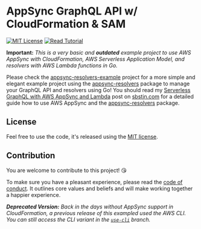 # AppSync GraphQL API w/ CloudFormation & SAM

[![MIT License](https://badgen.now.sh/badge/License/MIT/blue)](https://github.com/sbstjn/go-appsync-graphql-cloudformation/blob/master/LICENSE.md)
[![Read Tutorial](https://badgen.now.sh/badge/Read/Tutorial/orange)](https://sbstjn.com/serverless-graphql-with-appsync-and-lambda.html)

**Important:** *This is a very basic and **outdated** example project to use AWS AppSync with CloudFormation, AWS Serverless Application Model, and resolvers with AWS Lambda functions in Go.*

Please check the [appsync-resolvers-example](https://github.com/sbstjn/appsync-resolvers-example) project for a more simple and elegant example project using the [appsync-resolvers](https://github.com/sbstjn/appsync-resolvers) package to manage your GraphQL API and resolvers using Go! You should read my [Serverless GraphQL with AWS AppSync and Lambda](https://sbstjn.com/serverless-graphql-with-appsync-and-lambda.html) post on [sbstjn.com](https://sbstjn.com) for a detailed guide how to use AWS AppSync and the [appsync-resolvers](https://github.com/sbstjn/appsync-resolvers) package.

## License

Feel free to use the code, it's released using the [MIT license](LICENSE.md).

## Contribution

You are welcome to contribute to this project! 😘 

To make sure you have a pleasant experience, please read the [code of conduct](CODE_OF_CONDUCT.md). It outlines core values and beliefs and will make working together a happier experience.

***Deprecated Version:** Back in the days without AppSync support in CloudFormation, a previous release of this exampled used the AWS CLI. You can still access the CLI variant in the [`use-cli`](https://github.com/sbstjn/appsync-graphql-rss-proxy-go/tree/use-cli) branch.*
